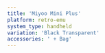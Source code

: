 ```yaml
---
title: 'Miyoo Mini Plus'
platform: retro-emu
system_type: handheld
variation: 'Black Transparent'
accessories: ' + Bag'
---
```


